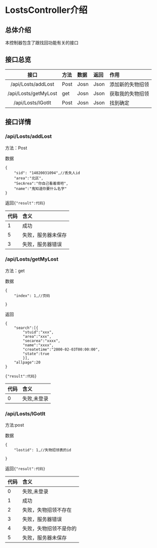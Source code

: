 # LostsController介绍

## 总体介绍

本控制器包含了跟找回功能有关的接口

## 接口总览

|接口|方法|数据|返回|作用|
|:-----:|:-----|:-----|:-----|:-----|
|/api/Losts/addLost|Post|Josn|Json|添加新的失物招领|
|/api/Losts/getMyLost|get|Josn|Json|获取我的失物招领|
|/api/Losts/IGotIt|Post|Josn|Json|找到确定|

## 接口详情

### /api/Losts/addLost

方法：Post

数据
```
{
    "sid": "14020031094",//丢失人id
    "area":"北区",
    "SecArea":"你自己看着填吧",
    "name":"鬼知道你要什么名字"
}
```

返回`{"result":代码}`

|代码|含义|
|:------|:------|
|1|成功|
|5|失败，服务器未保存|
|3|失败，服务器错误|

### /api/Losts/getMyLost

方法：get

数据
```
{
    "index": 1,//页码

}
```

返回
```
{
    "search":[{
        "stuid":"xxx",
        "area":"xxx",
        "secarea":"xxxx",
        "name":"xxxx",
        "createtime":"2000-02-03T00:00:00",
        "state":true
        }],
    "allpage":20
}
```

`{"result":代码}`

|代码|含义|
|:------|:------|
|0|失败,未登录|

### /api/Losts/IGotIt

方法:post

数据
```
{
    "lostid": 1,//失物招领表的id

}
```

返回`{"result":代码}`

|代码|含义|
|:------|:------|
|0|失败,未登录|
|1|成功|
|2|失败，失物招领不存在|
|3|失败，服务器错误|
|4|失败，失物招领不是你的|
|5|失败，服务器未保存|
